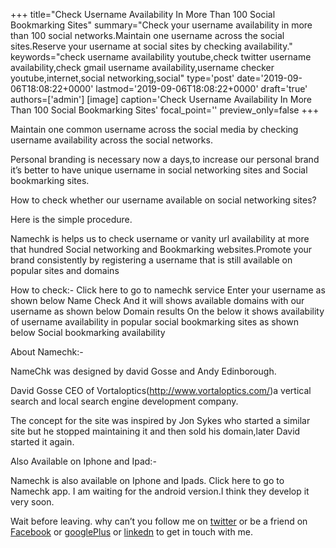 +++
title="Check Username Availability In More Than 100 Social Bookmarking Sites"
summary="Check your username availability in more than 100 social networks.Maintain one username across the social sites.Reserve your username at social sites by checking availability."
keywords="check username availability youtube,check twitter username availability,check gmail username availability,username checker youtube,internet,social networking,social"
type='post'
date='2019-09-06T18:08:22+0000'
lastmod='2019-09-06T18:08:22+0000'
draft='true'
authors=['admin']
[image]
caption='Check Username Availability In More Than 100 Social Bookmarking Sites'
focal_point=''
preview_only=false
+++

Maintain one common username across the social media by checking username availability across the social networks.

Personal branding is necessary now a days,to increase our personal brand it’s better to have unique username in social networking sites and Social bookmarking sites.

How to check whether our username available on social networking sites?

Here is the simple procedure. 

Namechk is helps us to check username or vanity url availability at more that hundred Social networking and Bookmarking websites.Promote your brand consistently by registering a username that is still available on popular sites and domains 

How to check:-
Click here to go to namechk service
Enter your username as shown below
Name Check
And  it will shows available domains with our username as shown below
Domain results
On the below it shows availability of username availability in popular social bookmarking sites as shown below
Social bookmarking availability

About Namechk:-

NameChk was designed by david Gosse and Andy Edinborough.

David Gosse CEO of Vortaloptics(http://www.vortaloptics.com/)a vertical search and local search 
engine development company.

The concept for the site was inspired by Jon Sykes who started a similar site but he stopped maintaining it and then sold his domain,later David started it again. 

Also Available on Iphone and Ipad:-

Namechk is also available on Iphone and Ipads.
Click here to go to Namechk app.
I am waiting for the android version.I think they develop it very soon.


Wait before leaving.
why can’t you follow me on <a href="https://twitter.com/arungudelli" target="_blank">twitter</a> or be a friend on <a href="https://www.facebook.com/gudelliArun" target="_blank">Facebook</a> or <a href="https://plus.google.com/+ArunkumarGudelli" target="_blank">googlePlus</a> or <a href="https://www.linkedin.com/in/arungudelli/" target="_blank">linkedn</a> to get in touch with me.









